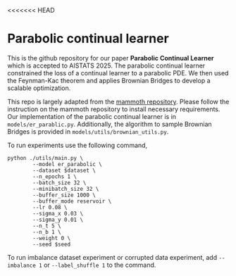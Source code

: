 <<<<<<< HEAD
# Parabolic continual learner
This is the github repository for our paper **Parabolic Continual Learner** which is accepted to AISTATS 2025. The parabolic continual learner constrained the loss of a continual learner to a parabolic PDE. We then used the Feynman-Kac theorem and applies Brownian Bridges to develop a scalable optimization.

This repo is largely adapted from the [mammoth repository](https://github.com/aimagelab/mammoth/tree/master). Please follow the instruction on the mammoth repository to install necessary requirements. Our implementation of the parabolic continual learner is in ```models/er_parablic.py```. Additionally, the algorithm to sample Brownian Bridges is provided in ```models/utils/brownian_utils.py```.

To run experiments use the following command,     
```
python ./utils/main.py \
        --model er_parabolic \
        --dataset $dataset \
        --n_epochs 1 \
        --batch_size 32 \
        --minibatch_size 32 \
        --buffer_size 1000 \
        --buffer_mode reservoir \
        --lr 0.08 \
        --sigma_x 0.03 \
        --sigma_y 0.01 \
        --n_t 5 \
        --n_b 1 \
        --weight 0 \
        --seed $seed
```

To run imbalance dataset experiment or corrupted data experiment, add ```--imbalance 1``` or ```--label_shuffle 1``` to the command. 

